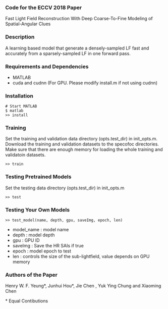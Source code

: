 ### Code for the ECCV 2018 Paper
Fast Light Field Reconstruction With Deep Coarse-To-Fine Modeling of Spatial-Angular Clues

### Description

A learning based model that generate a densely-sampled LF fast and accurately from a sparsely-sampled LF in one forward pass.

### Requirements and Dependencies

- MATLAB
- cuda and cudnn (For GPU. Please modify install.m if not using cudnn)

### Installation

    # Start MATLAB
    $ matlab
    >> install

### Training

Set the training and validation data directory (opts.test_dir) in init_opts.m. Download the training and validation datasets to the specofoc directories. Make sure that there are enough memory for loading the whole training and validatoin datasets.

    >> train

### Testing Pretrained Models

Set the testing data directory (opts.test_dir) in init_opts.m

    >> test

### Testing Your Own Models

    >> test_model(name, depth, gpu, saveImg, epoch, len)
    
- model_name    : model name
- depth         : model depth
- gpu           : GPU ID
- saveImg       : Save the HR SAIs if true
- epoch         : model epoch to test
- len           : controls the size of the sub-lightfield, value depends on GPU memory
   
### Authors of the Paper

Henry W. F. Yeung*, Junhui Hou*, Jie Chen , Yuk Ying Chung and Xiaoming Chen

\* Equal Contibutions

